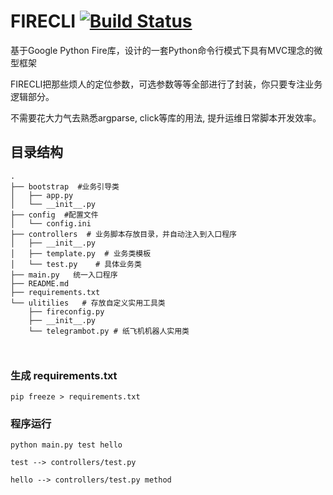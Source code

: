 
# FIRECLI [![Build Status](https://travis-ci.org/lifeblood/firecli.svg?branch=master)](https://travis-ci.org/lifeblood/firecli)


基于Google Python Fire库，设计的一套Python命令行模式下具有MVC理念的微型框架

FIRECLI把那些烦人的定位参数，可选参数等等全部进行了封装，你只要专注业务逻辑部分。

不需要花大力气去熟悉argparse, click等库的用法, 提升运维日常脚本开发效率。


## 目录结构


````
.
├── bootstrap  #业务引导类
│   ├── app.py
│   └── __init__.py
├── config  #配置文件
│   └── config.ini
├── controllers  # 业务脚本存放目录，并自动注入到入口程序
│   ├── __init__.py
│   ├── template.py  # 业务类模板
│   └── test.py    # 具体业务类
├── main.py   统一入口程序
├── README.md
├── requirements.txt
└── ulitilies   # 存放自定义实用工具类
    ├── fireconfig.py
    ├── __init__.py
    └── telegrambot.py # 纸飞机机器人实用类
    
    
````

### 生成 requirements.txt 
````
pip freeze > requirements.txt
````

### 程序运行

````
python main.py test hello

test --> controllers/test.py

hello --> controllers/test.py method

````
